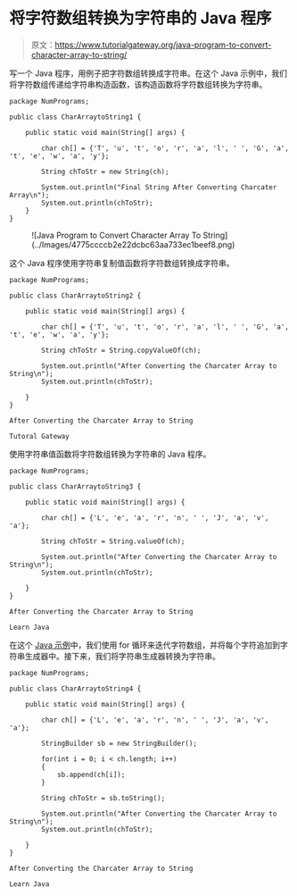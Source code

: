 # 将字符数组转换为字符串的 Java 程序

> 原文：<https://www.tutorialgateway.org/java-program-to-convert-character-array-to-string/>

写一个 Java 程序，用例子把字符数组转换成字符串。在这个 Java 示例中，我们将字符数组传递给字符串构造函数，该构造函数将字符数组转换为字符串。

```
package NumPrograms;

public class CharArraytoString1 {	

	public static void main(String[] args) {

		char ch[] = {'T', 'u', 't', 'o', 'r', 'a', 'l', ' ', 'G', 'a', 't', 'e', 'w', 'a', 'y'};

		String chToStr = new String(ch);

		System.out.println("Final String After Converting Charcater Array\n");
		System.out.println(chToStr);
	}
}
```

<figure class="wp-block-image size-large">![Java Program to Convert Character Array To String](../Images/4775ccccb2e22dcbc63aa733ec1beef8.png)</figure>

这个 Java 程序使用字符串复制值函数将字符数组转换成字符串。

```
package NumPrograms;

public class CharArraytoString2 {

	public static void main(String[] args) {

		char ch[] = {'T', 'u', 't', 'o', 'r', 'a', 'l', ' ', 'G', 'a', 't', 'e', 'w', 'a', 'y'};

		String chToStr = String.copyValueOf(ch);

		System.out.println("After Converting the Charcater Array to String\n");
		System.out.println(chToStr);

	}
}
```

```
After Converting the Charcater Array to String

Tutoral Gateway
```

使用字符串值函数将字符数组转换为字符串的 Java 程序。

```
package NumPrograms;

public class CharArraytoString3 {

	public static void main(String[] args) {

		char ch[] = {'L', 'e', 'a', 'r', 'n', ' ', 'J', 'a', 'v', 'a'};

		String chToStr = String.valueOf(ch);

		System.out.println("After Converting the Charcater Array to String\n");
		System.out.println(chToStr);

	}
}
```

```
After Converting the Charcater Array to String

Learn Java
```

在这个 [Java 示例](https://www.tutorialgateway.org/learn-java-programs/)中，我们使用 for 循环来迭代字符数组，并将每个字符追加到字符串生成器中。接下来，我们将字符串生成器转换为字符串。

```
package NumPrograms;

public class CharArraytoString4 {

	public static void main(String[] args) {

		char ch[] = {'L', 'e', 'a', 'r', 'n', ' ', 'J', 'a', 'v', 'a'};

		StringBuilder sb = new StringBuilder();

		for(int i = 0; i < ch.length; i++)
		{
			sb.append(ch[i]);
		}

		String chToStr = sb.toString();

		System.out.println("After Converting the Charcater Array to String\n");
		System.out.println(chToStr);

	}
}
```

```
After Converting the Charcater Array to String

Learn Java
```